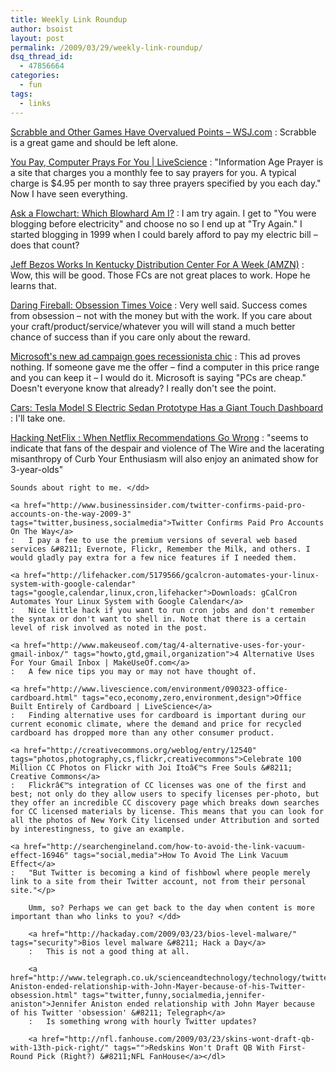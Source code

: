 ```yaml
---
title: Weekly Link Roundup
author: bsoist
layout: post
permalink: /2009/03/29/weekly-link-roundup/
dsq_thread_id:
  - 47856664
categories:
  - fun
tags:
  - links
---
```

<a href="http://online.wsj.com/article/SB123731266862258869.html" tags="fun,economics,games,culture,scrabble,words">Scrabble and Other Games Have Overvalued Points &#8211; WSJ.com</a>
:   Scrabble is a great game and should be left alone. 

<a href="http://www.livescience.com/technology/090325-computer-prayer.html" tags="religion,faith">You Pay, Computer Prays For You | LiveScience</a>
:   "Information Age Prayer is a site that charges you a monthly fee to say prayers for you. A typical charge is $4.95 per month to say three prayers specified by you each day." Now I have seen everything. 

<a href="http://www.wired.com/culture/culturereviews/magazine/17-04/st_flowchart" tags="humor,media,funny,internet,culture,flowchart">Ask a Flowchart: Which Blowhard Am I?</a>
:   I am try again. I get to "You were blogging before electricity" and choose no so I end up at "Try Again." I started blogging in 1999 when I could barely afford to pay my electric bill &#8211; does that count? 

<a href="http://www.businessinsider.com/henry-blodget-jeff-bezos-works-in-kentucky-distribution-center-for-a-week-2009-3" tags="business,amazon,innovation,leadership">Jeff Bezos Works In Kentucky Distribution Center For A Week (AMZN)</a>
:   Wow, this will be good. Those FCs are not great places to work. Hope he learns that. 

<a href="http://daringfireball.net/2009/03/obsession_times_voice" tags="business,blogging,writing,inspiration,obsession,motivation,daringfireball">Daring Fireball: Obsession Times Voice</a>
:   Very well said. Success comes from obsession &#8211; not with the money but with the work. If you care about your craft/product/service/whatever you will will stand a much better chance of success than if you care only about the reward. 

<a href="http://blog.seattlepi.com/microsoft/archives/165113.asp" tags="apple,microsoft,windows,mac,advertising">Microsoft's new ad campaign goes recessionista chic</a>
:   This ad proves nothing. If someone gave me the offer &#8211; find a computer in this price range and you can keep it &#8211; I would do it. Microsoft is saying "PCs are cheap." Doesn't everyone know that already? I really don't see the point. 

<a href="http://i.gizmodo.com/5185498/tesla-model-s-electric-sedan-prototype-has-a-giant-touch-dashboard?skyline=true&#038;s=i" tags="eco,car,environment,zero">Cars: Tesla Model S Electric Sedan Prototype Has a Giant Touch Dashboard</a>
:   I'll take one. 

<a href="http://www.hackingnetflix.com/2009/03/when-netflix-recommendations-go-wrong.html" tags="movies,netflix">Hacking NetFlix : When Netflix Recommendations Go Wrong</a>
:   "seems to indicate that fans of the despair and violence of The Wire and the lacerating misanthropy of Curb Your Enthusiasm will also enjoy an animated show for 3-year-olds"</p> 
    
    Sounds about right to me. </dd> 
    
    <a href="http://www.businessinsider.com/twitter-confirms-paid-pro-accounts-on-the-way-2009-3" tags="twitter,business,socialmedia">Twitter Confirms Paid Pro Accounts On The Way</a>
    :   I pay a fee to use the premium versions of several web based services &#8211; Evernote, Flickr, Remember the Milk, and others. I would gladly pay extra for a few nice features if I needed them. 
    
    <a href="http://lifehacker.com/5179566/gcalcron-automates-your-linux-system-with-google-calendar" tags="google,calendar,linux,cron,lifehacker">Downloads: gCalCron Automates Your Linux System with Google Calendar</a>
    :   Nice little hack if you want to run cron jobs and don't remember the syntax or don't want to shell in. Note that there is a certain level of risk involved as noted in the post. 
    
    <a href="http://www.makeuseof.com/tag/4-alternative-uses-for-your-gmail-inbox/" tags="howto,gtd,gmail,organization">4 Alternative Uses For Your Gmail Inbox | MakeUseOf.com</a>
    :   A few nice tips you may or may not have thought of. 
    
    <a href="http://www.livescience.com/environment/090323-office-cardboard.html" tags="eco,economy,zero,environment,design">Office Built Entirely of Cardboard | LiveScience</a>
    :   Finding alternative uses for cardboard is important during our current economic climate, where the demand and price for recycled cardboard has dropped more than any other consumer product. 
    
    <a href="http://creativecommons.org/weblog/entry/12540" tags="photos,photography,cs,flickr,creativecommons">Celebrate 100 Million CC Photos on Flickr with Joi Itoâ€™s Free Souls &#8211; Creative Commons</a>
    :   Flickrâ€™s integration of CC licenses was one of the first and best; not only do they allow users to specify licenses per-photo, but they offer an incredible CC discovery page which breaks down searches for CC licensed materials by license. This means that you can look for all the photos of New York City licensed under Attribution and sorted by interestingness, to give an example. 
    
    <a href="http://searchengineland.com/how-to-avoid-the-link-vacuum-effect-16946" tags="social,media">How To Avoid The Link Vacuum Effect</a>
    :   "But Twitter is becoming a kind of fishbowl where people merely link to a site from their Twitter account, not from their personal site."</p> 
        
        Umm, so? Perhaps we can get back to the day when content is more important than who links to you? </dd> 
        
        <a href="http://hackaday.com/2009/03/23/bios-level-malware/" tags="security">Bios level malware &#8211; Hack a Day</a>
        :   This is not a good thing at all. 
        
        <a href="http://www.telegraph.co.uk/scienceandtechnology/technology/twitter/5038203/Jennifer-Aniston-ended-relationship-with-John-Mayer-because-of-his-Twitter-obsession.html" tags="twitter,funny,socialmedia,jennifer-aniston">Jennifer Aniston ended relationship with John Mayer because of his Twitter 'obsession' &#8211; Telegraph</a>
        :   Is something wrong with hourly Twitter updates? 
        
        <a href="http://nfl.fanhouse.com/2009/03/23/skins-wont-draft-qb-with-13th-pick-right/" tags="">Redskins Won't Draft QB With First-Round Pick (Right?) &#8211;NFL FanHouse</a></dl>
